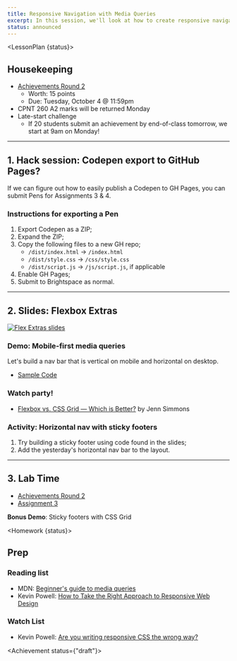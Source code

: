 ```yaml
---
title: Responsive Navigation with Media Queries
excerpt: In this session, we'll look at how to create responsive navigation with flexbox and media queries.
status: announced
---
```

<script>
	import Homework from "$lib/components/Homework.svelte";
	import LessonPlan from "$lib/components/LessonPlan.svelte";
	import LabTime from "$lib/components/LabTime.svelte";
	import Achievement from "$lib/components/Achievement.svelte";
</script>

<LessonPlan {status}>

## Housekeeping
- [Achievements Round 2](/courses/cpnt-260/assessments/achievements-2)
    - Worth: 15 points
    - Due: Tuesday, October 4 @ 11:59pm
- CPNT 260 A2 marks will be returned Monday
- Late-start challenge
    - If 20 students submit an achievement by end-of-class tomorrow, we start at 9am on Monday!

---

## 1. Hack session: Codepen export to GitHub Pages?
If we can figure out how to easily publish a Codepen to GH Pages, you can submit Pens for Assignments 3 & 4.

### Instructions for exporting a Pen
1. Export Codepen as a ZIP;
2. Expand the ZIP;
3. Copy the following files to a new GH repo;
    - `/dist/index.html` -> `/index.html`
    - `/dist/style.css` -> `/css/style.css`
    - `/dist/script.js` -> `/js/script.js`, if applicable
4. Enable GH Pages;
5. Submit to Brightspace as normal.

---

## 2. Slides: Flexbox Extras
[![Flex Extras slides](/images/slides/flex-nav.png)](https://sait-wbdv.github.io/slides/w23/cpnt-260/flexbox-extras.html)

### Demo: Mobile-first media queries
Let's build a nav bar that is vertical on mobile and horizontal on desktop.
- [Sample Code](https://github.com/sait-wbdv/dailies-f22/tree/main/2022-09-28-more-flex)

### Watch party!
- [Flexbox vs. CSS Grid — Which is Better?](https://youtu.be/hs3piaN4b5I) by Jenn Simmons

### Activity: Horizontal nav with sticky footers
1. Try building a sticky footer using code found in the slides;
2. Add the yesterday's horizontal nav bar to the layout.

---

## 3. Lab Time
- [Achievements Round 2](/courses/cpnt-260/assessments/achievements-2)
- [Assignment 3](/courses/cpnt-260/assessments/assignment-3)

**Bonus Demo**: Sticky footers with CSS Grid

</LessonPlan>

<Homework {status}>

## Prep
### Reading list
- MDN: [Beginner's guide to media queries](https://developer.mozilla.org/en-US/docs/Learn/CSS/CSS_layout/Media_queries)
- Kevin Powell: [How to Take the Right Approach to Responsive Web Design](https://www.freecodecamp.org/news/taking-the-right-approach-to-responsive-web-design/)

### Watch List
- Kevin Powell: [Are you writing responsive CSS the wrong way?](https://www.youtube.com/watch?v=0ohtVzCSHqs)

</Homework>

<Achievement status={"draft"}>


</Achievement>